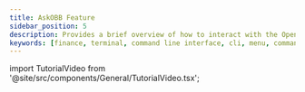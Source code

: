 ```yaml
---
title: AskOBB Feature
sidebar_position: 5
description: Provides a brief overview of how to interact with the OpenBB Terminal
keywords: [finance, terminal, command line interface, cli, menu, commands]
---
```


import TutorialVideo from '@site/src/components/General/TutorialVideo.tsx';

<TutorialVideo youtubeLink="https://www.youtube.com/embed/GPMFO08115s?si=D86B3sl8g9-FTKtI" />
